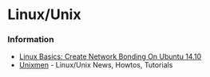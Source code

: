 # Linux/Unix





### Information
* [Linux Basics: Create Network Bonding On Ubuntu 14.10](http://www.unixmen.com/linux-basics-create-network-bonding-on-ubuntu-14-10/)
* [Unixmen](http://www.unixmen.com/) - Linux/Unix News, Howtos, Tutorials
